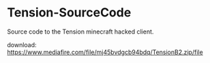 # Tension-SourceCode
Source code to the Tension minecraft hacked client.

download: https://www.mediafire.com/file/mj45bvdgcb94bdq/TensionB2.zip/file
